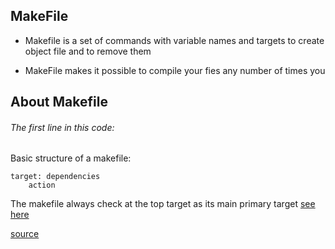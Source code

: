 ## MakeFile

- Makefile is a set of commands with variable names and targets to create object file and to remove them

- MakeFile makes it possible to compile your fies any number of times you



## About Makefile

###### The first line in this code:
  
Basic structure of a makefile:

	target: dependencies
		action

The makefile always check at the top target as its main primary target
 [see here]()






[source](https://www.geeksforgeeks.org/how-to-use-make-utility-to-build-c-projects/)


